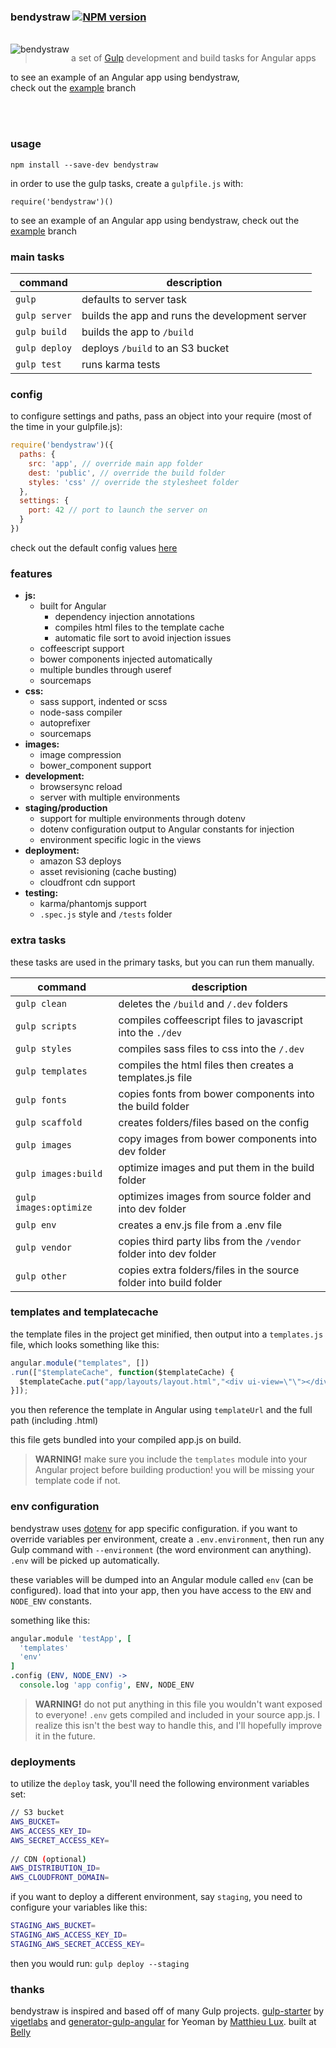 ### bendystraw [![NPM version](https://img.shields.io/npm/v/bendystraw.svg?style=flat-square)](https://www.npmjs.com/package/bendystraw)
<br>

<img src="http://i.imgur.com/Pdmetdq.png" alt="bendystraw" align="left" />

> a set of [Gulp](https://github.com/gulpjs/gulp/) development and build tasks for Angular apps

to see an example of an Angular app using bendystraw, <br> check out the [example](https://github.com/brousalis/bendystraw/tree/example) branch


<br><br>

### usage

    npm install --save-dev bendystraw

in order to use the gulp tasks, create a `gulpfile.js` with:

```
require('bendystraw')()
```

to see an example of an Angular app using bendystraw, check out the [example](https://github.com/brousalis/bendystraw/tree/example) branch

### main tasks

command | description
------- | ------------
`gulp` | defaults to server task
`gulp server` | builds the app and runs the development server
`gulp build` | builds the app to `/build`
`gulp deploy` | deploys `/build` to an S3 bucket
`gulp test` | runs karma tests

### config

to configure settings and paths, pass an object into your require (most of the time in your gulpfile.js):
```javascript
require('bendystraw')({
  paths: {
    src: 'app', // override main app folder 
    dest: 'public', // override the build folder
    styles: 'css' // override the stylesheet folder
  },
  settings: {
    port: 42 // port to launch the server on
  }
})
```
check out the default config values [here](https://github.com/brousalis/bendystraw/blob/master/gulpfile.js/config.js)

### features
- **js:** 
  - built for Angular
    - dependency injection annotations
    - compiles html files to the template cache
    - automatic file sort to avoid injection issues
  - coffeescript support
  - bower components injected automatically
  - multiple bundles through useref
  - sourcemaps
- **css:** 
  - sass support, indented or scss
  - node-sass compiler
  - autoprefixer
  - sourcemaps
- **images:**
  - image compression
  - bower_component support
- **development:**
  - browsersync reload
  - server with multiple environments
- **staging/production**
  - support for multiple environments through dotenv
  - dotenv configuration output to Angular constants for injection
  - environment specific logic in the views
- **deployment:**
  - amazon S3 deploys
  - asset revisioning (cache busting)
  - cloudfront cdn support
- **testing:**
  - karma/phantomjs support
  - `.spec.js` style and `/tests` folder

### extra tasks

these tasks are used in the primary tasks, but you can run them manually.

command | description
------- | ------------
`gulp clean` | deletes the `/build` and `/.dev` folders
`gulp scripts` | compiles coffeescript files to javascript into the `./dev`
`gulp styles` | compiles sass files to css into the `/.dev`
`gulp templates` | compiles the html files then creates a templates.js file
`gulp fonts` | copies fonts from bower components into the build folder
`gulp scaffold` | creates folders/files based on the config
`gulp images` | copy images from bower components into dev folder
`gulp images:build` | optimize images and put them in the build folder
`gulp images:optimize` | optimizes images from source folder and into dev folder
`gulp env` | creates a env.js file from a .env file
`gulp vendor` | copies third party libs from the `/vendor` folder into dev folder
`gulp other` | copies extra folders/files in the source folder into build folder

### templates and templatecache

the template files in the project get minified, then output into a `templates.js` file, which looks something like this:

```javascript
angular.module("templates", [])
.run(["$templateCache", function($templateCache) {
  $templateCache.put("app/layouts/layout.html","<div ui-view=\"\"></div>");
}]);
```

you then reference the template in Angular using `templateUrl` and the full path (including .html)

this file gets bundled into your compiled app.js on build.

> **WARNING!** make sure you include the `templates` module into your Angular project before building production! you will be missing your template code if not.

### env configuration

bendystraw uses [dotenv](https://github.com/motdotla/dotenv) for app specific configuration. if you want to override variables per environment, create a `.env.environment`, then run any Gulp command with `--environment` (the word environment can anything). `.env` will be picked up automatically.

these variables will be dumped into an Angular module called `env` (can be configured). load that into your app, then you have access to the `ENV` and `NODE_ENV` constants.

something like this:

```coffeescript
angular.module 'testApp', [
  'templates'
  'env'
]
.config (ENV, NODE_ENV) ->
  console.log 'app config', ENV, NODE_ENV
```

> **WARNING!** do not put anything in this file you wouldn't want exposed to everyone! `.env` gets compiled and included in your source app.js. I realize this isn't the best way to handle this, and I'll hopefully improve it in the future.

### deployments

to utilize the `deploy` task, you'll need the following environment variables set:

```bash
// S3 bucket
AWS_BUCKET=
AWS_ACCESS_KEY_ID=
AWS_SECRET_ACCESS_KEY=
    
// CDN (optional)
AWS_DISTRIBUTION_ID=
AWS_CLOUDFRONT_DOMAIN=
```

if you want to deploy a different environment, say `staging`, you need to configure your variables like this:

```bash
STAGING_AWS_BUCKET=
STAGING_AWS_ACCESS_KEY_ID=
STAGING_AWS_SECRET_ACCESS_KEY=
```

then you would run: `gulp deploy --staging`

### thanks

bendystraw is inspired and based off of many Gulp projects. [gulp-starter](https://github.com/vigetlabs/gulp-starter/) by [vigetlabs](https://viget.com/extend) and [generator-gulp-angular](https://github.com/Swiip/generator-gulp-angular) for Yeoman by [Matthieu Lux](github.com/swiip). built at [Belly](http://github.com/bellycard)
